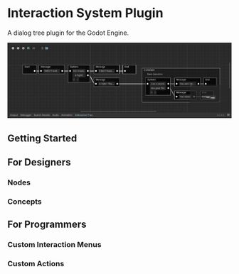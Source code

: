 # Interaction System Plugin

A dialog tree plugin for the Godot Engine.

![screeshot](screenshot.png)

## Getting Started

## For Designers

### Nodes

### Concepts

## For Programmers

### Custom Interaction Menus

### Custom Actions
